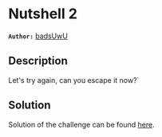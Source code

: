 # Nutshell 2

**`Author:`** [badsUwU](https://github.com/abdelmaoo)

## Description

Let's try again, can you escape it now?`

## Solution

Solution of the challenge can be found [here](solution/).
